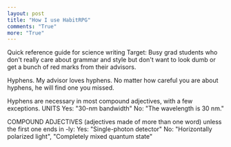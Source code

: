 ```yaml
---
layout: post
title: "How I use HabitRPG"
comments: "True"
more: "True"
---
```


Quick reference guide for science writing Target: Busy grad students who don't really care about grammar and style but don't want to look dumb or get a bunch of red marks from their advisors.

Hyphens. My advisor loves hyphens. No matter how careful you are about hyphens, he will find one you missed.

Hyphens are necessary in most compound adjectives, with a few exceptions. UNITS Yes: "30-nm bandwidth" No: "The wavelength is 30 nm."

COMPOUND ADJECTIVES (adjectives made of more than one word) unless the first one ends in -ly: Yes: "Single-photon detector" No: "Horizontally polarized light", "Completely mixed quantum state"